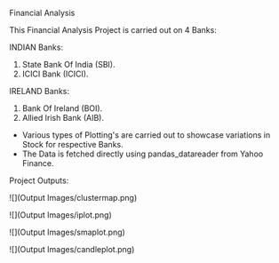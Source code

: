Financial Analysis

This Financial Analysis Project is carried out on 4 Banks:

INDIAN Banks:
1. State Bank Of India (SBI).
2. ICICI Bank (ICICI).

IRELAND Banks:
1. Bank Of Ireland (BOI).
2. Allied Irish Bank (AIB).

* Various types of Plotting's are carried out to showcase  variations in Stock for respective Banks.
* The Data is fetched directly using pandas_datareader from Yahoo Finance.


Project Outputs:

![](Output Images/clustermap.png)

![](Output Images/iplot.png)

![](Output Images/smaplot.png)

![](Output Images/candleplot.png)
